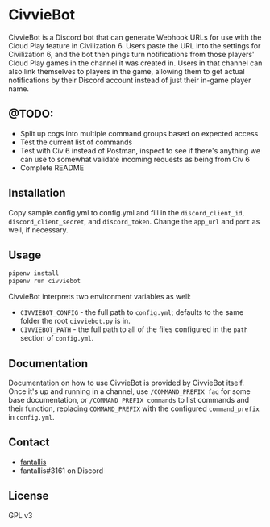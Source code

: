 # CivvieBot

CivvieBot is a Discord bot that can generate Webhook URLs for use with the Cloud Play feature in Civilization 6. Users paste the URL into the settings for Civilization 6, and the bot then pings turn notifications from those players' Cloud Play games in the channel it was created in. Users in that channel can also link themselves to players in the game, allowing them to get actual notifications by their Discord account instead of just their in-game player name.

## @TODO:

* Split up cogs into multiple command groups based on expected access
* Test the current list of commands
* Test with Civ 6 instead of Postman, inspect to see if there's anything we can use to somewhat validate incoming requests as being from Civ 6
* Complete README

## Installation

Copy sample.config.yml to config.yml and fill in the `discord_client_id`, `discord_client_secret`, and `discord_token`. Change the `app_url` and `port` as well, if necessary.

## Usage

```bash
pipenv install
pipenv run civviebot
```

CivvieBot interprets two environment variables as well:

* `CIVVIEBOT_CONFIG` - the full path to `config.yml`; defaults to the same folder the root `civviebot.py` is in.
* `CIVVIEBOT_PATH` - the full path to all of the files configured in the `path` section of `config.yml`.

## Documentation

Documentation on how to use CivvieBot is provided by CivvieBot itself. Once it's up and running in a channel, use `/COMMAND_PREFIX faq` for some base documentation, or `/COMMAND_PREFIX commands` to list commands and their function, replacing `COMMAND_PREFIX` with the configured `command_prefix` in `config.yml`.

## Contact

- [fantallis](https://github.com/qadan)
- fantallis#3161 on Discord

## License

GPL v3
